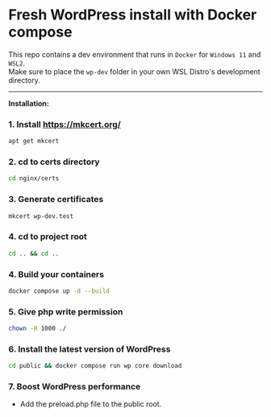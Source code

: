 # Fresh WordPress install with Docker compose
This repo contains a dev environment that runs in `Docker` for `Windows 11` and `WSL2`.<br>
Make sure to place the `wp-dev` folder in your own WSL Distro's development directory.

--------------
**Installation:**
### 1. Install https://mkcert.org/
```bash
apt get mkcert
```
### 2. cd to certs directory
```bash
cd nginx/certs
```

### 3. Generate certificates
```bash
mkcert wp-dev.test
```

### 4. cd to project root
```bash
cd .. && cd ..
```

### 4. Build your containers
```bash
docker compose up -d --build
```

### 5. Give php write permission
```bash
chown -R 1000 ./
```

### 6. Install the latest version of WordPress
```bash
cd public && docker compose run wp core download
```

### 7. Boost WordPress performance

- Add the preload.php file to the public root.
